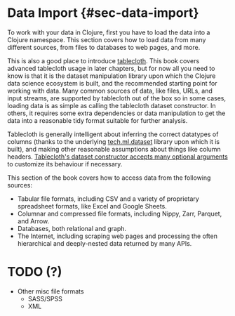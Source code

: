 # Data Import {#sec-data-import}

To work with your data in Clojure, first you have to load the data into a Clojure namespace. This section covers how to load data from many different sources, from files to databases to web pages, and more.

This is also a good place to introduce [tablecloth](https://github.com/scicloj/tablecloth/). This book covers advanced tablecloth usage in later chapters, but for now all you need to know is that it is the dataset manipulation library upon which the Clojure data science ecosystem is built, and the recommended starting point for working with data. Many common sources of data, like files, URLs, and input streams, are supported by tablecloth out of the box so in some cases, loading data is as simple as calling the tablecloth dataset constructor. In others, it requires some extra dependencies or data manipulation to get the data into a reasonable tidy format suitable for further analysis.

Tablecloth is generally intelligent about inferring the correct datatypes of columns (thanks to the underlying [tech.ml.dataset](https://github.com/techascent/tech.ml.dataset) library upon which it is built), and making other reasonable assumptions about things like column headers. [Tablecloth's dataset constructor accepts many optional arguments](https://scicloj.github.io/tablecloth/index.html#dataset-api) to customize its behaviour if necessary.

This section of the book covers how to access data from the following sources:

- Tabular file formats, including CSV and a variety of proprietary spreadsheet formats, like Excel and Google Sheets.
- Columnar and compressed file formats, including Nippy, Zarr, Parquet, and Arrow.
- Databases, both relational and graph.
- The Internet, including scraping web pages and processing the often hierarchical and deeply-nested data returned by many APIs.

# TODO (?)
- Other misc file formats
  - SASS/SPSS
  - XML


<!-- ;; ## From a URL -->

<!-- ;; ## From a hand-written data entry -->

<!-- ;; ## From a database -->

<!-- ;; ## From a web page -->


<!-- ;; ## Other considerations -->

<!-- ;; ### File encoding -->
<!-- ;; ### Column header formatting -->
<!-- ;; ### Column data types -->


<!-- Text: CSV & JSON -->
<!-- Binary: Parquet, Delta Lake, AVRO & Excel -->
<!-- IPC: Feather, Arrow -->
<!-- Databases: MySQL, Postgres, SQL Server, Sqlite, Redshift & Oracle -->
<!-- Cloud storage: S3, Azure Blob & Azure File -->
